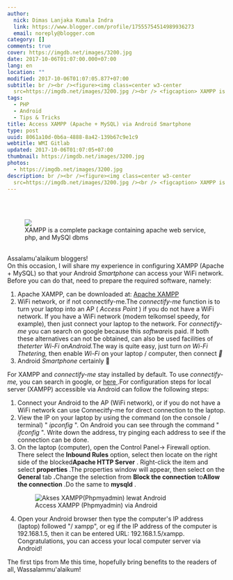 ```yaml
---
author:
  nick: Dimas Lanjaka Kumala Indra
  link: https://www.blogger.com/profile/17555754514989936273
  email: noreply@blogger.com
category: []
comments: true
cover: https://imgdb.net/images/3200.jpg
date: 2017-10-06T01:07:00.000+07:00
lang: en
location: ""
modified: 2017-10-06T01:07:05.877+07:00
subtitle: br /><br /><figure><img class=center w3-center
  src=https://imgdb.net/images/3200.jpg /><br /> <figcaption> XAMPP is a
tags:
  - PHP
  - Android
  - Tips & Tricks
title: Access XAMPP (Apache + MySQL) via Android Smartphone
type: post
uuid: 8061a10d-0b6a-4888-8a42-139b67c9e1c9
webtitle: WMI Gitlab
updated: 2017-10-06T01:07:05+07:00
thumbnail: https://imgdb.net/images/3200.jpg
photos:
  - https://imgdb.net/images/3200.jpg
description: br /><br /><figure><img class=center w3-center
  src=https://imgdb.net/images/3200.jpg /><br /> <figcaption> XAMPP is a
---
```


<br><br><figure><img class="center w3-center" src="https://imgdb.net/images/3200.jpg"><br>    <figcaption>        XAMPP is a complete package containing apache web service, php, and         MySQl dbms     </figcaption></figure><br>Assalamu'alaikum bloggers! <br>On this occasion, I will share my experience in configuring XAMPP (Apache +     MySQL) so that your Android <em>Smartphone</em> can access your WiFi     network. Before you can do that, need to prepare the required software,     namely: <br><ol><li>        Apache XAMPP, can be downloaded at:         <a href="https://translate.googleusercontent.com/translate_c?depth=2&amp;nv=1&amp;rurl=translate.google.com&amp;sl=id&amp;sp=nmt4&amp;tl=en&amp;u=http://www.apachefriends.org/en/xampp-windows.html&amp;usg=ALkJrhi-CmKxcr4dzgcLBWP36TZzvt-P3g" target="_top" title="Apache XAMPP" rel="noopener noreferer nofollow">            Apache XAMPP         </a>    </li><li>        WiFi network, or if not connectify-me.The <em>connectify-me</em>        function is to turn your laptop into an AP ( <em>Access Point</em> ) if         you do not have a WiFi network. If you have a WiFi network (modem         telkomsel speedy, for example), then just connect your laptop to the         network. For <em>connectify-me</em> you can search on google because         this <em>software</em>is paid. If both these alternatives can not be obtained, can also be used facilities of <em>theterter Wi-Fi</em> on<em>Android.</em>The way is quite easy, just turn        <em>on Wi-Fi Thetering,</em> then enable <em>Wi-Fi</em> on your laptop         / computer, then connect <em>🙂</em>    </li><li>        Android <em>Smartphone</em> certainly 🙂     </li></ol>For XAMPP and <em>connectify-me</em> stay installed by default. To use    <em>connectify-me,</em> you can search in google, or     <a href="https://translate.googleusercontent.com/translate_c?depth=2&amp;nv=1&amp;rurl=translate.google.com&amp;sl=id&amp;sp=nmt4&amp;tl=en&amp;u=http://www.peniti.org/app-software/sharing-koneksi-connectify-me.html&amp;usg=ALkJrhg1xoZZlOPuXCuTSB3JRop5AvkeVA" target="_top" rel="noopener noreferer nofollow">        here     </a>    .For configuration steps for local server (XAMPP) accessible via Android     can follow the following steps: <br><ol><li>        Connect your Android to the AP (WiFi network), or if you do not have a         WiFi network can use Connecitfy-me for direct connection to the laptop.     </li><li>        View the IP on your laptop by using the command (on the console /         terminal) " <em>ipconfig</em> ". On Android you can see through the         command " <em>ifconfig</em> ". Write down the address, try pinging each         address to see if the connection can be done.     </li><li>        On the laptop (computer), open the Control Panel-&gt; Firewall option.         There select the <strong>Inbound Rules</strong> option, select then locate on the right side of the blocked<strong>Apache HTTP Server</strong> . Right-click the item and select        <strong>properties</strong> .The properties window will appear, then         select on the <strong>General</strong> tab <strong>.</strong>Change the selection from <strong>Block the connection</strong> to<strong>Allow the connection</strong> .Do the same to        <strong>mysqld</strong> .     </li><figure>            <img alt="Akses XAMPP(Phpmyadmin) lewat Android" src="https://caisaroentoro-files-wordpress-com.cdn.ampproject.org/i/s/caisaroentoro.files.wordpress.com/2017/01/screenshot_2017-01-29-15-53-09-907.jpeg">            <figcaption>                Access XAMPP (Phpmyadmin) via Android             </figcaption>        </figure><li>        Open your Android browser then type the computer's IP address (laptop)         followed "/ xampp", or eg if the IP address of the computer is         192.168.1.5, then it can be entered URL: 192.168.1.5/xampp.         Congratulations, you can access your local computer server via Android!     </li></ol>The first tips from Me this time, hopefully bring benefits to the readers     of all, Wassalammu'alaikum!